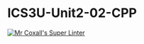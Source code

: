 # ICS3U-Unit2-02-CPP

[![Mr Coxall's Super Linter](https://github.com/joannesanthosh/ICS3U-Unit2-02-CPP/workflows/Mr%20Coxall's%20Super%20Linter/badge.svg)](https://github.com/joannesanthosh/ICS3U-Unit2-02-CPP/actions/)
